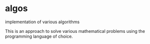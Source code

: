 # algos
implementation of various algorithms

This is an approach to solve various mathematical problems using the programming language of choice.
